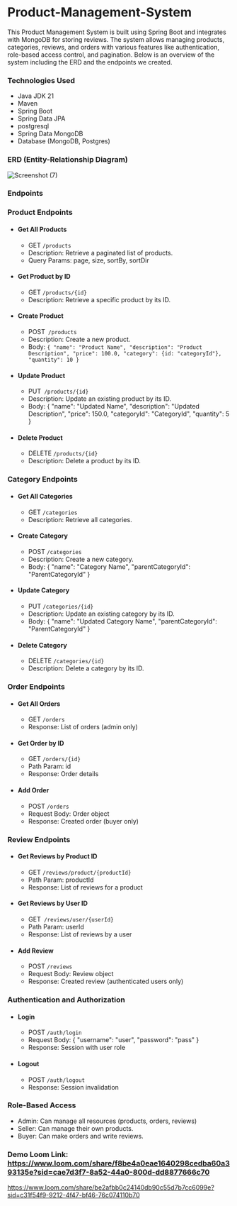 ﻿# Product-Management-System

This Product Management System is built using Spring Boot and integrates with MongoDB for storing reviews. The system allows managing products, categories, reviews, and orders with various features like authentication, role-based access control, and pagination. Below is an overview of the system including the ERD and the endpoints we created.

### Technologies Used

- Java JDK 21
- Maven
- Spring Boot
- Spring Data JPA
- postgresql
- Spring Data MongoDB
- Database (MongoDB, Postgres)

### ERD (Entity-Relationship Diagram)

![Screenshot (7)](https://github.com/user-attachments/assets/c0068c17-8d21-4ea7-a400-400adec01162)

### Endpoints

### Product Endpoints

- #### Get All Products
  - GET `/products`
  - Description: Retrieve a paginated list of products.
  - Query Params: page, size, sortBy, sortDir
  
- #### Get Product by ID
  - GET `/products/{id}`
  - Description: Retrieve a specific product by its ID.
  
- #### Create Product
  - POST` /products`
  - Description: Create a new product.
  - Body: `{ "name": "Product Name", "description": "Product Description", "price": 100.0, "category": {id: "categoryId"}, "quantity": 10 }`

- #### Update Product
  - PUT` /products/{id}`
  - Description: Update an existing product by its ID.
  - Body: { "name": "Updated Name", "description": "Updated Description", "price": 150.0, "categoryId": "CategoryId", "quantity": 5 }

- #### Delete Product
  - DELETE `/products/{id}`
  - Description: Delete a product by its ID.

### Category Endpoints

- #### Get All Categories
  - GET `/categories`
  - Description: Retrieve all categories.
  
- #### Create Category
  - POST `/categories`
  - Description: Create a new category.
  - Body: { "name": "Category Name", "parentCategoryId": "ParentCategoryId" }
- #### Update Category
  - PUT `/categories/{id}`
  - Description: Update an existing category by its ID.
  - Body: { "name": "Updated Category Name", "parentCategoryId": "ParentCategoryId" }
  
- #### Delete Category
  - DELETE `/categories/{id}`
  - Description: Delete a category by its ID.

### Order Endpoints

- #### Get All Orders
  - GET `/orders`
  - Response: List of orders (admin only)

- #### Get Order by ID
  - GET `/orders/{id}`
  - Path Param: id
  - Response: Order details
  
- ####  Add Order
  - POST `/orders`
  - Request Body: Order object
  - Response: Created order (buyer only)

### Review Endpoints

- #### Get Reviews by Product ID
  - GET `/reviews/product/{productId}`
  - Path Param: productId
  - Response: List of reviews for a product

- #### Get Reviews by User ID
  - GET` /reviews/user/{userId}`
  - Path Param: userId
  - Response: List of reviews by a user

- #### Add Review
  - POST `/reviews`
  - Request Body: Review object
  - Response: Created review (authenticated users only)

### Authentication and Authorization
- #### Login
  - POST `/auth/login`
  - Request Body: { "username": "user", "password": "pass" }
  - Response: Session with user role

- #### Logout
  - POST `/auth/logout`
  - Response: Session invalidation

### Role-Based Access

- Admin: Can manage all resources (products, orders, reviews)
- Seller: Can manage their own products.
- Buyer: Can make orders and write reviews.


### Demo Loom Link:  https://www.loom.com/share/f8be4a0eae1640298cedba60a393135e?sid=cae7d3f7-8a52-44a0-800d-dd8877666c70
https://www.loom.com/share/be2afbb0c24140db90c55d7b7cc6099e?sid=c31f54f9-9212-4f47-bf46-76c074110b70
